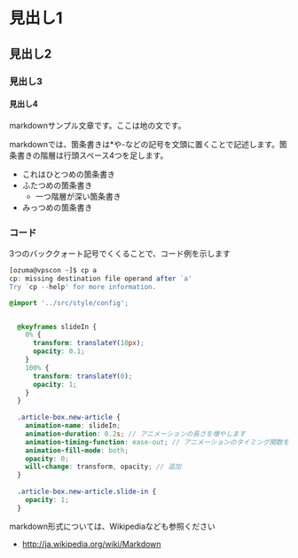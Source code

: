 # 見出し1

## 見出し2

### 見出し3

#### 見出し4

markdownサンプル文章です。ここは地の文です。

markdownでは、箇条書きは*や-などの記号を文頭に置くことで記述します。箇条書きの階層は行頭スペース4つを足します。

- これはひとつめの箇条書き
- ふたつめの箇条書き
  - 一つ階層が深い箇条書き
- みっつめの箇条書き

### コード

3つのバッククォート記号でくくることで、コード例を示します

```javascript
[ozuma@vpscon ~]$ cp a
cp: missing destination file operand after `a'
Try `cp --help' for more information.
```

```scss
@import '../src/style/config';


  @keyframes slideIn {
    0% {
      transform: translateY(10px);
      opacity: 0.1;
    }
    100% {
      transform: translateY(0);
      opacity: 1;
    }
  }
  
  .article-box.new-article {
    animation-name: slideIn;
    animation-duration: 0.2s; // アニメーションの長さを増やします
    animation-timing-function: ease-out; // アニメーションのタイミング関数を変更します
    animation-fill-mode: both;
    opacity: 0;
    will-change: transform, opacity; // 追加
  }
  
  .article-box.new-article.slide-in {
    opacity: 1;
  }
```

markdown形式については、Wikipediaなども参照ください

- <http://ja.wikipedia.org/wiki/Markdown>
